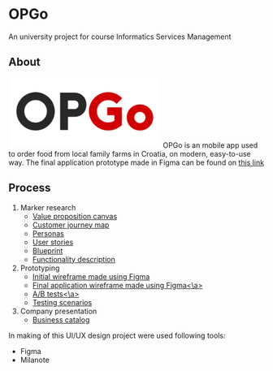 # OPGo
An university project for course Informatics Services Management

## About
<img src="logo-opgo.png" width="300px">
OPGo is an mobile app used to order food from local family farms in Croatia, on modern, easy-to-use way. 
The final application prototype made in Figma can be found on <a href="https://www.figma.com/file/VBEtxseNKc7SoFF85VSa2q/OPGo?node-id=0%3A1&t=8PRnejrVOuvGSAtX-1" >this link</a>

## Process
<ol>
<li>Marker research
<ul>
    <li><a href="value-proposition-canvas.png">Value proposition canvas</a></li>
    <li><a href="customer-journey-map.pdf">Customer journey map</a></li>
    <li><a href="personas.pdf">Personas</a></li>
    <li><a href="user-stories-textual.pdf">User stories</a></li>
    <li><a href="blueprint.jpg">Blueprint</a></li>
    <li><a href="functionality-description.pdf">Functionality description</a></li>
  </ul>
</li>

<li>Prototyping
<ul>
    <li><a href="initial-wireframe.pdf">Initial wireframe made using Figma</a></li>
    <li><a href="final-prototype.pdf">Final application wireframe made using Figma<\a></li>
    <li><a href="AB-testing.pdf">A/B tests<\a></li>
    <li><a href="testing-scenarios.pdf">Testing scenarios</a></li>
  </ul>
</li>

<li>Company presentation
  <ul>
      <li><a href="trionix-katalog.pdf">Business catalog</a></li>
  </ul>
</li>

</ol>

In making of this UI/UX design project were used following tools:
<ul>
<li>Figma</li>
<li>Milanote</li>
</ul>
